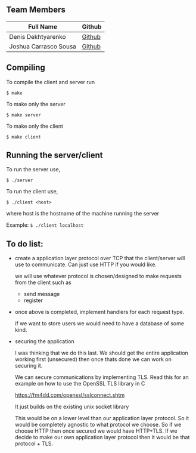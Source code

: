
## Team Members
| Full Name | Github|
|-----------|--------|
| Denis Dekhtyarenko | [Github](https://github.com/Umenemo) |
|Joshua Carrasco Sousa | [Github](https://github.com/asdwhy) |

## Compiling
To compile the client and server run

```$ make```

To make only the server

```$ make server```

To make only the client

```$ make client```


## Running the server/client
To run the server use,

```$ ./server ```

To run the client use,

```$ ./client <host> ```

where host is the hostname of the machine running the server

Example: ```$ ./client localhost ```


## To do list:

- create a application layer protocol over TCP that the client/server will use to communicate. Can just use HTTP if you would like. 

    we will use whatever protocol is chosen/designed to make requests from the client such as

    - send message
    - register
    
- once above is completed, implement handlers for each request type.

    if we want to store users we would need to have a database of some kind.

- securing the application

    I was thinking that we do this last. We should get the entire application working first (unsecured) then once thats done we can work on securing it.

    We can secure communications by implementing TLS.
    Read this for an example on how to use the OpenSSL TLS library in C

    https://fm4dd.com/openssl/sslconnect.shtm

    It just builds on the existing unix socket library


    This would be on a lower level than our application layer protocol. So it would be completely agnostic to what protocol we choose. 
    So if we choose HTTP then once secured we would have HTTP+TLS. If we decide to make our own application layer protocol then it would be that protocol + TLS.
